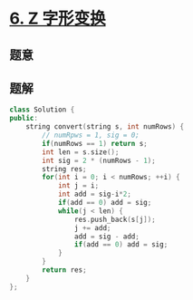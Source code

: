 #  [6. Z 字形变换](https://leetcode-cn.com/problems/zigzag-conversion/)

## 题意



## 题解



```c++
class Solution {
public:
    string convert(string s, int numRows) {
        // numRpws = 1, sig = 0;
        if(numRows == 1) return s;
        int len = s.size();
        int sig = 2 * (numRows - 1);
        string res;
        for(int i = 0; i < numRows; ++i) {
            int j = i;
            int add = sig-i*2;
            if(add == 0) add = sig;
            while(j < len) {
                res.push_back(s[j]);
                j += add;
                add = sig - add;
                if(add == 0) add = sig;
            }
        }
        return res;
    }
};
```



```python3

```

